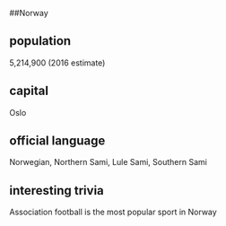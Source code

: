 ##Norway
## population
5,214,900 (2016 estimate)

## capital
Oslo
 
## official language
Norwegian, Northern Sami, Lule Sami, Southern Sami

## interesting trivia
Association football is the most popular sport in Norway


